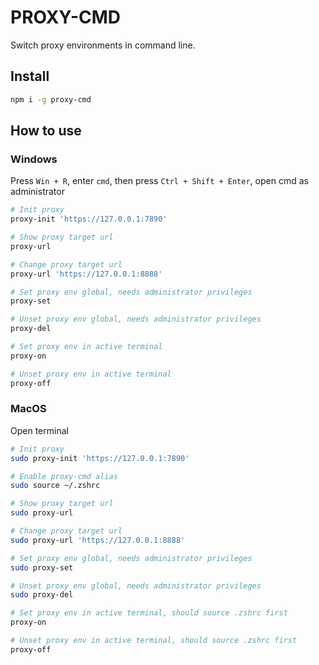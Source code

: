 # PROXY-CMD

Switch proxy environments in command line.

## Install

```bash
npm i -g proxy-cmd
```

## How to use

### Windows
Press `Win + R`, enter `cmd`, then press `Ctrl + Shift + Enter`, open cmd as administrator

```bash
# Init proxy
proxy-init 'https://127.0.0.1:7890'

# Show proxy target url
proxy-url

# Change proxy target url
proxy-url 'https://127.0.0.1:8888'

# Set proxy env global, needs administrator privileges
proxy-set

# Unset proxy env global, needs administrator privileges
proxy-del

# Set proxy env in active terminal
proxy-on

# Unset proxy env in active terminal
proxy-off
```

### MacOS
Open terminal

```bash
# Init proxy
sudo proxy-init 'https://127.0.0.1:7890'

# Enable proxy-cmd alias
sudo source ~/.zshrc

# Show proxy target url
sudo proxy-url

# Change proxy target url
sudo proxy-url 'https://127.0.0.1:8888'

# Set proxy env global, needs administrator privileges
sudo proxy-set

# Unset proxy env global, needs administrator privileges
sudo proxy-del

# Set proxy env in active terminal, should source .zshrc first
proxy-on

# Unset proxy env in active terminal, should source .zshrc first
proxy-off
```